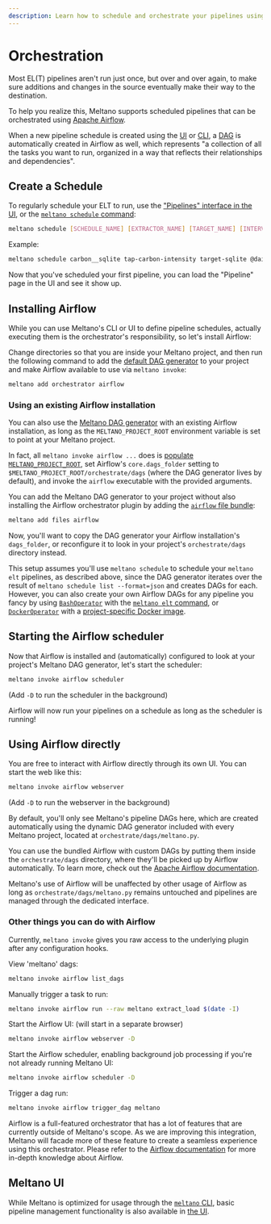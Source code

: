 ```yaml
---
description: Learn how to schedule and orchestrate your pipelines using Meltano and Airflow.
---
```


# Orchestration

Most EL(T) pipelines aren't run just once, but over and over again, to make sure additions and changes in the source eventually make their way to the destination.

To help you realize this, Meltano supports scheduled pipelines that can be orchestrated using [Apache Airflow](https://apache.airflow.org/).

When a new pipeline schedule is created using the [UI](/docs/ui.html) or [CLI](/docs/command-line-interface.html#schedule), a [DAG](https://airflow.apache.org/concepts.html#dags) is automatically created in Airflow as well, which represents "a collection of all the tasks you want to run, organized in a way that reflects their relationships and dependencies".

## Create a Schedule

To regularly schedule your ELT to run, use the ["Pipelines" interface in the UI](/docs/ui.html#pipeline-management), or the [`meltano schedule`  command](/docs/command-line-interface.html#schedule):

```bash
meltano schedule [SCHEDULE_NAME] [EXTRACTOR_NAME] [TARGET_NAME] [INTERVAL]
```

Example:

```bash
meltano schedule carbon__sqlite tap-carbon-intensity target-sqlite @daily
```

Now that you've scheduled your first pipeline, you can load the "Pipeline" page in the UI and see it show up.

## Installing Airflow

While you can use Meltano's CLI or UI to define pipeline schedules,
actually executing them is the orchestrator's responsibility, so let's install Airflow:

Change directories so that you are inside your Meltano project,
and then run the following command to add the
[default DAG generator](https://gitlab.com/meltano/files-airflow/-/blob/master/bundle/orchestrate/dags/meltano.py)
to your project and make Airflow available to use via `meltano invoke`:

```bash
meltano add orchestrator airflow
```

### Using an existing Airflow installation

You can also use the [Meltano DAG generator](https://gitlab.com/meltano/files-airflow/-/blob/master/bundle/orchestrate/dags/meltano.py)
with an existing Airflow installation, as long as the `MELTANO_PROJECT_ROOT` environment variable is set to point at your Meltano project.

In fact, all `meltano invoke airflow ...` does is [populate `MELTANO_PROJECT_ROOT`](/docs/configuration.html#accessing-from-plugins),
set Airflow's `core.dags_folder` setting to `$MELTANO_PROJECT_ROOT/orchestrate/dags` (where the DAG generator lives by default),
and invoke the `airflow` executable with the provided arguments.

You can add the Meltano DAG generator to your project without also installing the Airflow orchestrator plugin by adding the [`airflow` file bundle](https://gitlab.com/meltano/files-airflow):

```bash
meltano add files airflow
```

Now, you'll want to copy the DAG generator your Airflow installation's `dags_folder`,
or reconfigure it to look in your project's `orchestrate/dags` directory instead.

This setup assumes you'll use `meltano schedule` to schedule your `meltano elt`
pipelines, as described above, since the DAG generator iterates over the result of
`meltano schedule list --format=json` and creates DAGs for each.
However, you can also create your own Airflow DAGs for any pipeline you fancy
by using [`BashOperator`](https://airflow.apache.org/docs/apache-airflow/1.10.14/howto/operator/bash.html)
with the [`meltano elt` command](/docs/command-line-interface.html#elt), or
[`DockerOperator`](https://airflow.apache.org/docs/apache-airflow/1.10.14/_api/airflow/operators/docker_operator/index.html)
with a [project-specific Docker image](/docs/production.html#containerized-meltano-project).

## Starting the Airflow scheduler

Now that Airflow is installed and (automatically) configured to look at your project's Meltano DAG generator, let's start the scheduler:

```bash
meltano invoke airflow scheduler
```

(Add `-D` to run the scheduler in the background)

Airflow will now run your pipelines on a schedule as long as the scheduler is running!

## Using Airflow directly

You are free to interact with Airflow directly through its own UI. You can start the web like this:

```bash
meltano invoke airflow webserver
```

(Add `-D` to run the webserver in the background)

By default, you'll only see Meltano's pipeline DAGs here, which are created automatically using the dynamic DAG generator included with every Meltano project, located at `orchestrate/dags/meltano.py`.

You can use the bundled Airflow with custom DAGs by putting them inside the `orchestrate/dags` directory, where they'll be picked up by Airflow automatically. To learn more, check out the [Apache Airflow documentation](https://apache.airflow.org).

Meltano's use of Airflow will be unaffected by other usage of Airflow as long as `orchestrate/dags/meltano.py` remains untouched and pipelines are managed through the dedicated interface.

### Other things you can do with Airflow

Currently, `meltano invoke` gives you raw access to the underlying plugin after any configuration hooks.

View 'meltano' dags:

```bash
meltano invoke airflow list_dags
```

Manually trigger a task to run:

```bash
meltano invoke airflow run --raw meltano extract_load $(date -I)
```

Start the Airflow UI: (will start in a separate browser)

```bash
meltano invoke airflow webserver -D
```

Start the Airflow scheduler, enabling background job processing if you're not already running Meltano UI:

```bash
meltano invoke airflow scheduler -D
```

Trigger a dag run:

```bash
meltano invoke airflow trigger_dag meltano
```

Airflow is a full-featured orchestrator that has a lot of features that are currently outside of Meltano's scope. As we are improving this integration, Meltano will facade more of these feature to create a seamless experience using this orchestrator. Please refer to the [Airflow documentation](https://airflow.apache.org/) for more in-depth knowledge about Airflow.

## Meltano UI

While Meltano is optimized for usage through the [`meltano` CLI](/docs/command-line-interface.html),
basic pipeline management functionality is also available in [the UI](/docs/ui.html#pipelines).
